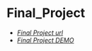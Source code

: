 # Final_Project
* [*Final Project url*](https://final-project-10-b55d6.web.app/)
* [*Final Project DEMO*](https://www.youtube.com/watch?v=HRu2hlEtC8s)